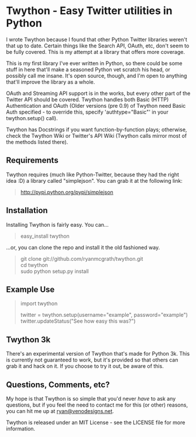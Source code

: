 Twython - Easy Twitter utilities in Python
=========================================================================================
I wrote Twython because I found that other Python Twitter libraries weren't that up to date. Certain
things like the Search API, OAuth, etc, don't seem to be fully covered. This is my attempt at
a library that offers more coverage.

This is my first library I've ever written in Python, so there could be some stuff in here that'll
make a seasoned Python vet scratch his head, or possibly call me insane. It's open source, though,
and I'm open to anything that'll improve the library as a whole.

OAuth and Streaming API support is in the works, but every other part of the Twitter API should be covered. Twython
handles both Basic (HTTP) Authentication and OAuth (Older versions (pre 0.9) of Twython need Basic Auth specified -
to override this, specify 'authtype="Basic"' in your twython.setup() call).

Twython has Docstrings if you want function-by-function plays; otherwise, check the Twython Wiki or 
Twitter's API Wiki (Twython calls mirror most of the methods listed there).

Requirements
-----------------------------------------------------------------------------------------------------
Twython requires (much like Python-Twitter, because they had the right idea :D) a library called
"simplejson". You can grab it at the following link:

> http://pypi.python.org/pypi/simplejson

Installation
-----------------------------------------------------------------------------------------------------
Installing Twython is fairly easy. You can...

> easy_install twython

...or, you can clone the repo and install it the old fashioned way.

> git clone git://github.com/ryanmcgrath/twython.git  
> cd twython  
> sudo python setup.py install  

Example Use
-----------------------------------------------------------------------------------------------------
> import twython
>
> twitter = twython.setup(username="example", password="example")  
> twitter.updateStatus("See how easy this was?")


Twython 3k
-----------------------------------------------------------------------------------------------------
There's an experimental version of Twython that's made for Python 3k. This is currently not guaranteed
to work, but it's provided so that others can grab it and hack on it. If you choose to try it out,
be aware of this.


Questions, Comments, etc?
-----------------------------------------------------------------------------------------------------
My hope is that Twython is so simple that you'd never *have* to ask any questions, but if
you feel the need to contact me for this (or other) reasons, you can hit me up 
at ryan@venodesigns.net.

Twython is released under an MIT License - see the LICENSE file for more information.
